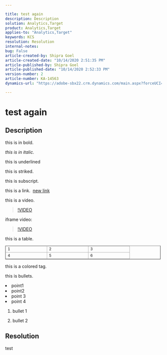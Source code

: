 ```yaml
---

title: test again  
description: Description  
solution: Analytics,Target  
product: Analytics,Target  
applies-to: "Analytics,Target"  
keywords: KCS  
resolution: Resolution  
internal-notes:   
bug: False  
article-created-by: Shipra Goel  
article-created-date: "10/14/2020 2:51:35 PM"  
article-published-by: Shipra Goel  
article-published-date: "10/14/2020 2:52:33 PM"  
version-number: 2  
article-number: KA-14563  
dynamics-url: "https://adobe-sbx22.crm.dynamics.com/main.aspx?forceUCI=1&pagetype=entityrecord&etn=knowledgearticle&id=f8dee7bc-2c0e-eb11-a813-000d3a102a06"

---
```


# test again

## Description

this is in bold.

*this is in italic.*

this is underlined

this is striked.

this is subscript.

this is a link.  [new link](https://markdowntohtml.com/)

this is a video.

 >[!VIDEO](https://video.tv.adobe.com/v/18696?quality=9&learn=on)  

iframe video:

>[!VIDEO](https://video.tv.adobe.com/v/18696?quality=9&learn=on)

this is a table.


<table border="1" cellpadding="1" cellspacing="0" style="border-collapse:collapse;font-size:12px;width:500px;">
 <tbody>
  <tr>
   <td style="border-color:rgb(171, 171, 171);border-width:1px;border-style:solid;width:120px;">1</td>
   <td style="border-color:rgb(171, 171, 171);border-width:1px;border-style:solid;width:120px;">2</td>
   <td style="border-color:rgb(171, 171, 171);border-width:1px;border-style:solid;width:120px;">3</td>
  </tr>
  <tr>
   <td style="border-color:rgb(171, 171, 171);border-width:1px;border-style:solid;width:120px;">4</td>
   <td style="border-color:rgb(171, 171, 171);border-width:1px;border-style:solid;width:120px;">5</td>
   <td style="border-color:rgb(171, 171, 171);border-width:1px;border-style:solid;width:120px;">6</td>
  </tr>
 </tbody>
</table>



this is a colored tag.

this is bullets.



 <li>point1</li>
 <li>point2</li>
 <li>point 3</li>
 <li>point 4</li>




1.  bullet 1
 
2.  bullet 2




## Resolution

test
